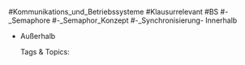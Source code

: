  #Kommunikations_und_Betriebssysteme #Klausurrelevant #BS #-_Semaphore #-_Semaphor_Konzept #-_Synchronisierung- Innerhalb
- Außerhalb

   Tags & Topics:
   